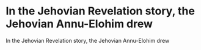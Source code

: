 # In the Jehovian Revelation story, the Jehovian Annu-Elohim drew

In the Jehovian Revelation story, the Jehovian Annu-Elohim drew